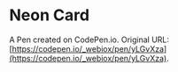 # Neon Card

A Pen created on CodePen.io. Original URL: [https://codepen.io/_webiox/pen/yLGvXza](https://codepen.io/_webiox/pen/yLGvXza).

